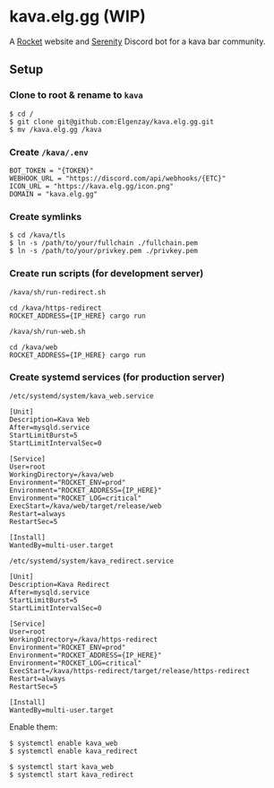 # kava.elg.gg (WIP)
A [Rocket](https://github.com/SergioBenitez/Rocket/) website and [Serenity](https://github.com/serenity-rs/serenity) Discord bot for a kava bar community.

## Setup
### Clone to root & rename to `kava`
```
$ cd /
$ git clone git@github.com:Elgenzay/kava.elg.gg.git
$ mv /kava.elg.gg /kava
```

### Create `/kava/.env`
```
BOT_TOKEN = "{TOKEN}"
WEBHOOK_URL = "https://discord.com/api/webhooks/{ETC}"
ICON_URL = "https://kava.elg.gg/icon.png"
DOMAIN = "kava.elg.gg"
```

### Create symlinks
```
$ cd /kava/tls
$ ln -s /path/to/your/fullchain ./fullchain.pem
$ ln -s /path/to/your/privkey.pem ./privkey.pem
```

### Create run scripts (for development server)

`/kava/sh/run-redirect.sh`
```
cd /kava/https-redirect
ROCKET_ADDRESS={IP_HERE} cargo run
```
`/kava/sh/run-web.sh`
```
cd /kava/web
ROCKET_ADDRESS={IP_HERE} cargo run
```

### Create systemd services (for production server)
`/etc/systemd/system/kava_web.service`
```
[Unit]
Description=Kava Web
After=mysqld.service
StartLimitBurst=5
StartLimitIntervalSec=0

[Service]
User=root
WorkingDirectory=/kava/web
Environment="ROCKET_ENV=prod"
Environment="ROCKET_ADDRESS={IP_HERE}"
Environment="ROCKET_LOG=critical"
ExecStart=/kava/web/target/release/web
Restart=always
RestartSec=5

[Install]
WantedBy=multi-user.target
```
`/etc/systemd/system/kava_redirect.service`
```
[Unit]
Description=Kava Redirect
After=mysqld.service
StartLimitBurst=5
StartLimitIntervalSec=0

[Service]
User=root
WorkingDirectory=/kava/https-redirect
Environment="ROCKET_ENV=prod"
Environment="ROCKET_ADDRESS={IP_HERE}"
Environment="ROCKET_LOG=critical"
ExecStart=/kava/https-redirect/target/release/https-redirect
Restart=always
RestartSec=5

[Install]
WantedBy=multi-user.target

```
Enable them:
```
$ systemctl enable kava_web
$ systemctl enable kava_redirect

$ systemctl start kava_web
$ systemctl start kava_redirect
```
